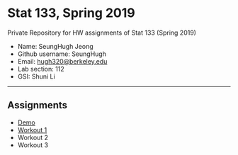 # Stat 133, Spring 2019

Private Repository for HW assignments of Stat 133 (Spring 2019)

- Name: SeungHugh Jeong
- Github username: SeungHugh
- Email: hugh320@berkeley.edu
- Lab section: 112
- GSI: Shuni Li

-----

## Assignments

- [Demo](https://github.com/stat133-sp19/hw-stat133-SeungHugh/tree/master/demo)
- [Workout 1](workout1)
- Workout 2
- Workout 3


